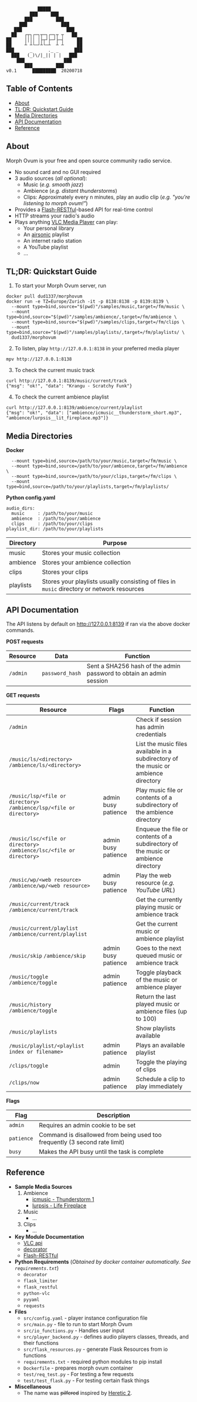 ```
            █████            
         ███     ███         
       ███         ███       
     ███             ███     
   ███                 ███   
  ██   ┌┬┐┌─┐┬─┐┌─┐┬ ┬   ██  
██     ││││ │├┬┘├─┘├─┤     ██
██     ┴ ┴└─┘┴└─┴  ┴ ┴     ██
███      _      ._ _      ███
  ███   (_)\/|_|| | |   ███  
    ███               ███    
       ███         ███       
v0.1      █████████  20200718
```
## Table of Contents
* [About](#about)
* [TL;DR: Quickstart Guide](#tldr-quickstart-guide)
* [Media Directories](#media-directories)
* [API Documentation](#api-documentation)
* [Reference](#reference)


## About
Morph Ovum is your free and open source community radio service.

* No sound card and no GUI required
* 3 audio sources (*all optional*):
  * Music (*e.g. smooth jazz*)
  * Ambience (*e.g. distant thunderstorms*)
  * Clips: Approximately every n minutes, play an audio clip (*e.g. "you're listening to morph ovum!"*)
* Provides a [Flash-RESTful](https://flask-restful.readthedocs.io/en/latest/index.html)-based API for real-time control
* HTTP streams your radio's audio
* Plays anything [VLC Media Player](https://www.videolan.org/vlc/) can play:
  * Your personal library
  * An [airsonic](https://github.com/airsonic/airsonic) playlist
  * An internet radio station
  * A YouTube playlist
  * ...


## TL;DR: Quickstart Guide
1. To start your Morph Ovum server, run
```
docker pull dud1337/morphovum
docker run -e TZ=Europe/Zurich -it -p 8138:8138 -p 8139:8139 \
  --mount type=bind,source="$(pwd)"/samples/music,target=/fm/music \
  --mount type=bind,source="$(pwd)"/samples/ambience/,target=/fm/ambience \
  --mount type=bind,source="$(pwd)"/samples/clips,target=/fm/clips \
  --mount type=bind,source="$(pwd)"/samples/playlists/,target=/fm/playlists/ \
  dud1337/morphovum
```
2. To listen, play `http://127.0.0.1:8138` in your preferred media player
```
mpv http://127.0.0.1:8138
```
3. To check the current music track
```
curl http://127.0.0.1:8139/music/current/track
{"msg": "ok!", "data": "Krangu - Scratchy Funk"}
```
4. To check the current ambience playlist
```
curl http://127.0.0.1:8139/ambience/current/playlist
{"msg": "ok!", "data": ["ambience/icmusic__thunderstorm_short.mp3", "ambience/lurpsis__lit_fireplace.mp3"]}
```

## Media Directories
**Docker**
```
  --mount type=bind,source=/path/to/your/music,target=/fm/music \ 
  --mount type=bind,source=/path/to/your/ambience,target=/fm/ambience \
  --mount type=bind,source=/path/to/your/clips,target=/fm/clips \
  --mount type=bind,source=/path/to/your/playlists,target=/fm/playlists/
```
**Python config.yaml**
```
audio_dirs:
  music     : /path/to/your/music
  ambience  : /path/to/your/ambience
  clips     : /path/to/your/clips
playlist_dir: /path/to/your/playlists
```

| Directory | Purpose |
| ------ | ------ |
| music | Stores your music collection |
| ambience | Stores your ambience collection |
| clips | Stores your clips |
| playlists | Stores your playlists usually consisting of files in `music` directory or network resources |


## API Documentation
The API listens by default on http://127.0.0.1:8139 if ran via the above docker commands.

**POST requests**

| Resource | Data | Function |
| ------ | ------ | ------|
| `/admin` | `password_hash` | Sent a SHA256 hash of the admin password to obtain an admin session |

**GET requests**

| Resource | Flags | Function |
| ------ | ------ | ------ |
| `/admin` | | Check if session has admin credentials |
| `/music/ls/<directory>` `/ambience/ls/<directory>`| | List the music files available in a subdirectory of the music or ambience directory |
| `/music/lsp/<file or directory>` `/ambience/lsp/<file or directory>` |  admin busy patience | Play music file or contents of a subdirectory of the ambience directory |
| `/music/lsc/<file or directory>` `/ambience/lsc/<file or directory>` | admin busy patience | Enqueue the file or contents of a subdirectory of the music or ambience directory |
| `/music/wp/<web resource>` `/ambience/wp/<web resource>` | admin busy patience | Play the web resource (*e.g. YouTube URL*) |
| `/music/current/track` `/ambience/current/track` | | Get the currently playing music or ambience track |
| `/music/current/playlist` `/ambience/current/playlist` | | Get the current music or ambience playlist |
| `/music/skip` `/ambience/skip` | admin busy patience | Goes to the next queued music or ambience track |
| `/music/toggle` `/ambience/toggle` | admin patience | Toggle playback of the music or ambience player |
| `/music/history` `/ambience/toggle` | | Return the last played music or ambience files (up to 100) |
| `/music/playlists` | | Show playlists available | 
| `/music/playlist/<playlist index or filename>` | admin patience | Plays an available playlist |
| `/clips/toggle` | admin | Toggle the playing of clips |
| `/clips/now` | admin patience | Schedule a clip to play immediately |

**Flags**

| Flag | Description |
| ------ | ------ |
| `admin` | Requires an admin cookie to be set |
| `patience` | Command is disallowed from being used too frequently (3 second rate limit) |
| `busy` | Makes the API busy until the task is complete |


## Reference
* **Sample Media Sources**
    1. Ambience
        * [icmusic - Thunderstorm 1](https://freesound.org/people/icmusic/sounds/37564/)
        * [lurpsis - Life Fireplace](https://freesound.org/people/lurpsis/sounds/444127/)
    2. Music
        * ...
    3. Clips
        * ...
* **Key Module Documentation**
    * [VLC api](https://www.olivieraubert.net/vlc/python-ctypes/doc/)
    * [decorator](https://github.com/micheles/decorator/blob/master/docs/documentation.md)
    * [Flash-RESTful](https://flask-restful.readthedocs.io/en/latest/index.html)
* **Python Requirements** (*Obtained by docker container automatically. See `requirements.txt`*)
    * `decorator`
    * `flask_limiter`
    * `flask_restful`
    * `python-vlc`
    * `pyyaml`
    * `requests`
* **Files**
    * `src/config.yaml` - player instance configuration file
    * `src/main.py` - file to run to start Morph Ovum
    * `src/io_functions.py` - Handles user input
    * `src/player_backend.py` - defines audio players classes, threads, and their functions
    * `src/flask_resources.py` - generate Flask Resources from io functions
    * `requirements.txt` - required python modules to pip install
    * `Dockerfile` - prepares morph ovum container
    * `test/req_test.py` - For testing a few requests
    * `test/test_flask.py` - For testing certain flask things
* **Miscellaneous**
    * The name was <del>pilfered</del> inspired by [Heretic 2](https://heretic.fandom.com/wiki/Morph_Ovum_(Spell)).
